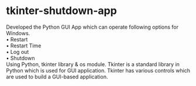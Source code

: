# tkinter-shutdown-app
Developed the Python GUI App which can operate following options for  Windows.  
•  Restart  
•  Restart Time  
•  Log out  
•  Shutdown  
Using Python, tkinter library &amp; os module. Tkinter is a standard library in Python which is used for GUI application. Tkinter has various controls which are used to build a GUI-based application.
